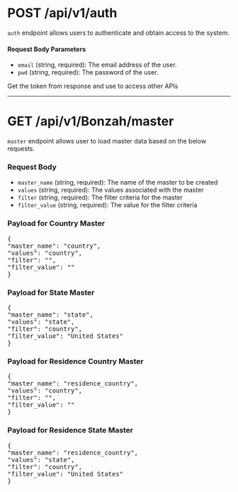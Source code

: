 # POST /api/v1/auth

`auth` endpoint allows users to authenticate and obtain access to the system.
 
#### Request Body Parameters
 
- `email` (string, required): The email address of the user.
- `pwd` (string, required): The password of the user.
 
Get the token from response and use to access other APIs
________________________________________

# GET /api/v1/Bonzah/master

`master` endpoint allows user to load master data based on the below requests.

### Request Body

- `master_name` (string, required): The name of the master to be created   
- `values` (string, required): The values associated with the master    
- `filter` (string, required): The filter criteria for the master
- `filter_value` (string, required): The value for the filter criteria

### Payload for Country Master
<pre lang="json">
{  
"master_name": "country",  
"values": "country",  
"filter": "",  
"filter_value": ""  
}
</pre>
### Payload for State Master
<pre lang="json">
{  
"master_name": "state",  
"values": "state",  
"filter": "country",  
"filter_value": "United States"  
}
</pre>
### Payload for Residence Country Master
<pre lang="json">
{  
"master_name": "residence_country",  
"values": "country",  
"filter": "",  
"filter_value": ""  
}
</pre>
### Payload for Residence State Master
<pre lang="json">
{  
"master_name": "residence_country",  
"values": "state",  
"filter": "country",  
"filter_value": "United States"  
}
</pre>

 

